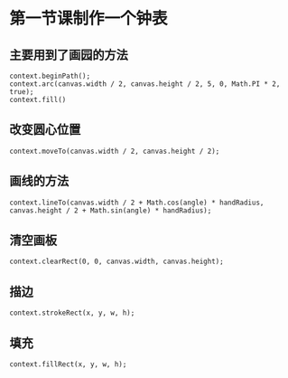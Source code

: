 # 第一节课制作一个钟表

## 主要用到了画园的方法

```
context.beginPath();
context.arc(canvas.width / 2, canvas.height / 2, 5, 0, Math.PI * 2, true);
context.fill()
```

## 改变圆心位置

```
context.moveTo(canvas.width / 2, canvas.height / 2);
```

## 画线的方法

```
context.lineTo(canvas.width / 2 + Math.cos(angle) * handRadius, canvas.height / 2 + Math.sin(angle) * handRadius);
```

## 清空画板

```
context.clearRect(0, 0, canvas.width, canvas.height);
```

## 描边

```
context.strokeRect(x, y, w, h);
```

## 填充

```
context.fillRect(x, y, w, h);
```